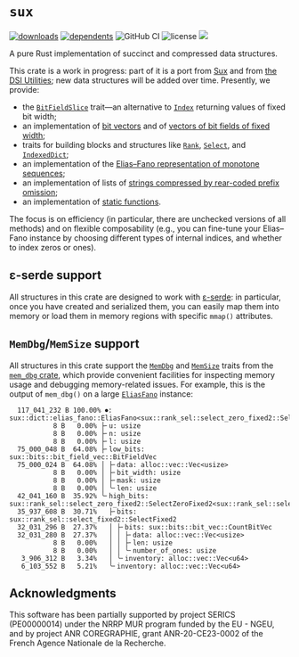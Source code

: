 # `sux`

[![downloads](https://img.shields.io/crates/d/sux)](https://crates.io/crates/sux)
[![dependents](https://img.shields.io/librariesio/dependents/cargo/sux)](https://crates.io/crates/sux/reverse_dependencies)
![GitHub CI](https://github.com/vigna/sux-rs/actions/workflows/rust.yml/badge.svg)
![license](https://img.shields.io/crates/l/sux)
[![](https://tokei.rs/b1/github/vigna/sux-rs?type=Rust,Python)](https://github.com/vigna/sux-rs)

A pure Rust implementation of succinct and compressed data structures.

This crate is a work in progress: part of it is a port from [Sux] and from [the
DSI Utilities]; new data structures will be added over time. Presently, we
provide:

- the [`BitFieldSlice`] trait—an alternative to [`Index`] returning values of
  fixed bit width;
- an implementation of [bit vectors] and of [vectors of bit fields of fixed
  width];
- traits for building blocks and structures like [`Rank`], [`Select`], and
  [`IndexedDict`];
- an implementation of the [Elias–Fano representation of monotone sequences];
- an implementation of lists of [strings compressed by rear-coded prefix omission];
- an implementation of [static functions].

The focus is on efficiency (in particular, there are unchecked versions of all methods) and
on flexible composability (e.g., you can fine-tune your Elias–Fano instance by choosing different
types of internal indices, and whether to index zeros or ones).

## ε-serde support

All structures in this crate are designed to work with [ε-serde]: in particular,
once you have created and serialized them, you can easily map them into memory
or load them in memory regions with specific `mmap()` attributes.

## `MemDbg`/`MemSize` support

All structures in this crate support the [`MemDbg`] and [`MemSize`] traits from
the [`mem_dbg` crate], which provide convenient facilities for inspecting memory
usage and debugging memory-related issues. For example, this is the output of
`mem_dbg()` on a large [`EliasFano`] instance:

```text
  117_041_232 B 100.00% ⏺: sux::dict::elias_fano::EliasFano<sux::rank_sel::select_zero_fixed2::SelectZeroFixed2<sux::rank_sel::select_fixed2::SelectFixed2>>
           8 B   0.00% ├╴u: usize
           8 B   0.00% ├╴n: usize
           8 B   0.00% ├╴l: usize
  75_000_048 B  64.08% ├╴low_bits: sux::bits::bit_field_vec::BitFieldVec
  75_000_024 B  64.08% │ ├╴data: alloc::vec::Vec<usize>
           8 B   0.00% │ ├╴bit_width: usize
           8 B   0.00% │ ├╴mask: usize
           8 B   0.00% │ ╰╴len: usize
  42_041_160 B  35.92% ╰╴high_bits: sux::rank_sel::select_zero_fixed2::SelectZeroFixed2<sux::rank_sel::select_fixed2::SelectFixed2>
  35_937_608 B  30.71%   ├╴bits: sux::rank_sel::select_fixed2::SelectFixed2
  32_031_296 B  27.37%   │ ├╴bits: sux::bits::bit_vec::CountBitVec
  32_031_280 B  27.37%   │ │ ├╴data: alloc::vec::Vec<usize>
           8 B   0.00%   │ │ ├╴len: usize
           8 B   0.00%   │ │ ╰╴number_of_ones: usize
   3_906_312 B   3.34%   │ ╰╴inventory: alloc::vec::Vec<u64>
   6_103_552 B   5.21%   ╰╴inventory: alloc::vec::Vec<u64>
```

## Acknowledgments

This software has been partially supported by project SERICS (PE00000014) under the NRRP MUR program funded by the EU - NGEU,
and by project ANR COREGRAPHIE, grant ANR-20-CE23-0002 of the French Agence Nationale de la Recherche.

[Sux]: <https://sux.di.unimi.it/>
[the DSI Utilities]: <https://dsiutils.di.unimi.it/>
[`BitFieldSlice`]: <https://docs.rs/sux/latest/sux/traits/bit_field_slice/trait.BitFieldSlice.html>
[bit vectors]: <https://docs.rs/sux/latest/sux/bits/bit_vec/struct.BitVec.html>
[vectors of bit fields of fixed width]: <https://docs.rs/sux/latest/sux/bits/bit_field_vec/struct.BitFieldVec.html>
[`Rank`]: <https://docs.rs/sux/latest/sux/traits/rank_sel/trait.Rank.html>
[`Select`]: <https://docs.rs/sux/latest/sux/traits/rank_sel/trait.Select.html>
[`IndexedDict`]: <https://docs.rs/sux/latest/sux/traits/indexed_dict/trait.IndexedDict.html>
[Elias–Fano representation of monotone sequences]: <https://docs.rs/sux/latest/sux/dict/elias_fano/struct.EliasFano.html>
[`EliasFano`]: <https://docs.rs/sux/latest/sux/dict/elias_fano/struct.EliasFano.html>
[strings compressed by rear-coded prefix omission]: <https://docs.rs/sux/latest/sux/dict/rear_coded_list/struct.RearCodedList.html>
[static functions]: <https://docs.rs/sux/latest/sux/func/struct.VFunc.html>
[`Index`]: <https://doc.rust-lang.org/stable/core/ops/trait.Index.html>
[ε-serde]: <https://crates.io/crates/epserde>
[`MemDbg`]: <https://docs.rs/mem_dbg/latest/mem_dbg/trait.MemDbg.html>
[`MemSize`]: <https://docs.rs/mem_dbg/latest/mem_dbg/trait.MemSize.html>
[`mem_dbg` crate]: <https://crates.io/crates/mem_dbg>
